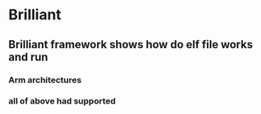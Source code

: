 # Brilliant
## Brilliant framework shows how do elf file works and run 

### Arm architectures 
### all of above had supported